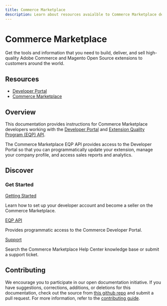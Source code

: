 ```yaml
---
title: Commerce Marketplace
description: Learn about resources avaialble to Commerce Marketplace developers.
---
```


<Hero slots="heading, text"/>

# Commerce Marketplace 

Get the tools and information that you need to build, deliver, and sell high-quality Adobe Commerce and Magento Open Source extensions to customers around the world.

<Resources slots="heading, links"/>

## Resources

-  [Developer Portal](https://developer.magento.com/)
-  [Commerce Marketplace](https://marketplace.magento.com/)

## Overview

This documentation provides instructions for Commerce Marketplace developers working with the [Developer Portal](https://developer.magento.com/) and [Extension Quality Program (EQP) API](https://devdocs.magento.com/marketplace/eqp/v1/api.html).

The Commerce Marketplace EQP API provides access to the Developer Portal so that you can programmatically update your extension, manage your company profile, and access sales reports and analytics.

## Discover

<DiscoverBlock slots="heading, link, text"/>

### Get Started

[Getting Started](/guides/sellers/)

Learn how to set up your developer account and become a seller on the Commerce Marketplace.

<DiscoverBlock slots="link, text"/>

[EQP API](https://devdocs.magento.com/marketplace/eqp/v1/api.html)

Provides programmatic access to the Commerce Developer Portal.

<DiscoverBlock slots="link, text"/>

[Support](https://marketplacesupport.magento.com/hc/en-us)

Search the Commerce Marketplace Help Center knowledge base or submit a support ticket.

## Contributing

We encourage you to participate in our open documentation initiative. If you have suggestions, corrections, additions, or deletions for this documentation, check out the source from [this github repo](https://github.com/AdobeDocs/commerce-marketplace) and submit a pull request. For more information, refer to the [contributing guide](https://github.com/AdobeDocs/commerce-marketplace/blob/main/.github/CONTRIBUTING.md).

